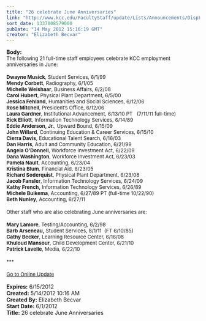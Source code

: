 ```yaml
---
title: "26 celebrate June Anniversaries"
link: "http://www.kcc.edu/FacultyStaff/update/Lists/Announcements/DispForm.aspx?ID=713"
sort_date: 1337008579000
pubDate: "14 May 2012 15:16:19 GMT"
creator: "Elizabeth Becvar"
---
```


<div><b>Body:</b> <div class="ExternalClassCE5A970E2341481AB219D3E8C6E248FF">
<div><font size="2">The following 21 full-time staff employees celebrate KCC employment anniversaries in June: </font></div>
<div><font size="2"></font> </div>
<div><font size="2"><strong>Dwayne Musick</strong>, Student Services, 6/1/99<br /><strong>Mendy Corbett</strong>, Radiography, 6/1/05<br /><strong>Michelle Weishaar</strong>, Business Affairs, 6/2/08<br /><strong>Carol Hubert</strong>, Physical Plant Department, 6/5/00<br /><strong>Jessica Fehland</strong>, Humanities and Social Sciences, 6/12/06<br /><strong>Rose Mitchell</strong>, President’s Office, 6/12/06<br /><strong>Laura Gardner</strong>, Institutional Advancement, 6/13/10 PT   (7/11/11 full-time)<br /><strong>Rick Elliott</strong>, Information Technology Services, 6/14/89 <br /><strong>Eddie Anderson, Jr.</strong>, Upward Bound, 6/15/09<br /><strong>John Willard</strong>, Continuing Education &amp; Career Services, 6/15/10<br /><strong>Cierra Davis</strong>, Educational Talent Search, 6/16/03<br /><strong>Dan Harris</strong>, Adult and Community Education, 6/21/99<br /><strong>Angela O’Donnell</strong>, Workforce Investment Act, 6/22/09<br /><strong>Dana Washington</strong>, Workforce Investment Act, 6/23/03<br /><strong>Pamela Nault</strong>, Accounting, 6/23/04<br /><strong>Kristina Blum</strong>, Financial Aid, 6/23/05<br /><strong>Richard Soderquist</strong>, Physical Plant Department, 6/23/08<br /><strong>Jacob Fansler</strong>, Information Technology Services, 6/24/09<br /><strong>Kathy French,</strong> Information Technology Services, 6/26/89 <br /><strong>Michele Buikema</strong>, Accounting, 6/27/89 PT (full-time 10/22/90)<br /><strong>Beth Nunley</strong>, Accounting, 6/27/11</font></div>
<div><font size="2"></font> </div>
<div><font size="2">Other staff who are also celebrating June anniversaries are:</font></div>
<div><font size="2"></font> </div>
<div><font size="2"><strong>Mary Lamore</strong>, Testing/Accounting, 6/2/98<br /><strong>Barb Arseneau,</strong> Student Services, 8/1/11  (FT 6/10/85)<br /><strong>Cathy Becker</strong>, Learning Resource Center, 6/16/08<br /><strong>Khuloud Mansour</strong>, Child Development Center, 6/21/10<br /><strong>Patrick Lavelle</strong>, Media, 6/22/10<br /></font></div>
<div><font size="2"></font> </div>
<div><font size="2">***</font></div>
<div><font size="2"></font> </div>
<div><font size="2"><a href="/FacultyStaff/update/Pages/dailyupdate.aspx">Go to Online Update</a></font><font size="2"></font></div>
<div><font size="2"> </div></font></div></div>
<div><b>Expires:</b> 6/15/2012</div>
<div><b>Created:</b> 5/14/2012 10:16 AM</div>
<div><b>Created By:</b> Elizabeth Becvar</div>
<div><b>Start Date:</b> 6/1/2012</div>
<div><b>Title:</b> 26 celebrate June Anniversaries</div>
